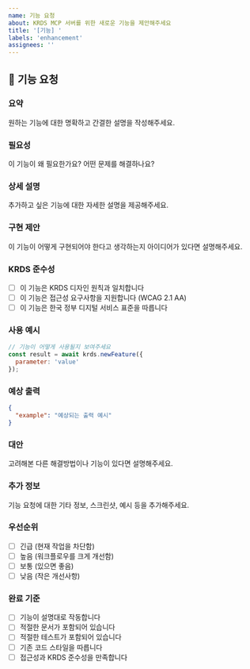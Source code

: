 ```yaml
---
name: 기능 요청
about: KRDS MCP 서버를 위한 새로운 기능을 제안해주세요
title: '[기능] '
labels: 'enhancement'
assignees: ''
---
```


## 🚀 기능 요청

### 요약

원하는 기능에 대한 명확하고 간결한 설명을 작성해주세요.

### 필요성

이 기능이 왜 필요한가요? 어떤 문제를 해결하나요?

### 상세 설명

추가하고 싶은 기능에 대한 자세한 설명을 제공해주세요.

### 구현 제안

이 기능이 어떻게 구현되어야 한다고 생각하는지 아이디어가 있다면 설명해주세요.

### KRDS 준수성

- [ ] 이 기능은 KRDS 디자인 원칙과 일치합니다
- [ ] 이 기능은 접근성 요구사항을 지원합니다 (WCAG 2.1 AA)
- [ ] 이 기능은 한국 정부 디지털 서비스 표준을 따릅니다

### 사용 예시

```javascript
// 기능이 어떻게 사용될지 보여주세요
const result = await krds.newFeature({
  parameter: 'value'
});
```

### 예상 출력

```json
{
  "example": "예상되는 출력 예시"
}
```

### 대안

고려해본 다른 해결방법이나 기능이 있다면 설명해주세요.

### 추가 정보

기능 요청에 대한 기타 정보, 스크린샷, 예시 등을 추가해주세요.

### 우선순위

- [ ] 긴급 (현재 작업을 차단함)
- [ ] 높음 (워크플로우를 크게 개선함)
- [ ] 보통 (있으면 좋음)
- [ ] 낮음 (작은 개선사항)

### 완료 기준

- [ ] 기능이 설명대로 작동합니다
- [ ] 적절한 문서가 포함되어 있습니다
- [ ] 적절한 테스트가 포함되어 있습니다
- [ ] 기존 코드 스타일을 따릅니다
- [ ] 접근성과 KRDS 준수성을 만족합니다
